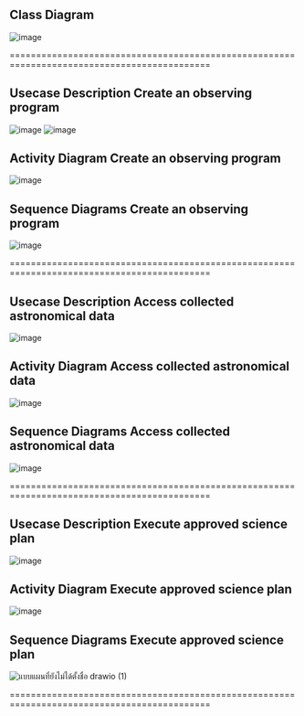 ## **Class Diagram**
![image]()

============================================================================================

## **Usecase Description Create an observing program**
![image](https://github.com/user-attachments/assets/8a06d31c-8330-43a8-9637-c76d1bb69f42)
![image](https://github.com/user-attachments/assets/26390120-b256-4e9c-8fbb-6025409112a6)

## **Activity Diagram Create an observing program**
![image]()

## **Sequence Diagrams Create an observing program**  
![image]()

============================================================================================

## **Usecase Description Access collected astronomical data**
![image](https://github.com/user-attachments/assets/1d86f1f7-70e0-44ad-bf20-5302ad8dd0c6)

## **Activity Diagram Access collected astronomical data**
![image]()

## **Sequence Diagrams Access collected astronomical data**  
![image]()

============================================================================================

## **Usecase Description Execute approved science plan**
![image](https://github.com/user-attachments/assets/13c50001-7fb6-4c58-92eb-ed308f9a8ed9)

## **Activity Diagram Execute approved science plan**
![image](https://github.com/user-attachments/assets/197e6c71-5595-4e6c-a4ca-8f1fb2b79f25)

## **Sequence Diagrams Execute approved science plan**  
![แบบแผนที่ยังไม่ได้ตั้งชื่อ drawio (1)]()

============================================================================================



